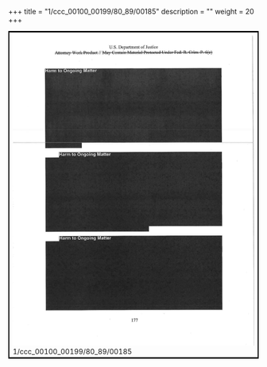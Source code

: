 +++
title = "1/ccc_00100_00199/80_89/00185"
description = ""
weight = 20
+++

<table style="border:2px solid black;max-width:800px;max-height:800px;" 
><tr><td>
<img class="center-fit-jpg"
src="/jpg_/jpg_mueller_report_searchable_185.jpg">
1/ccc_00100_00199/80_89/00185
</img></td></tr></table>
